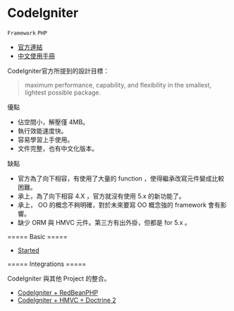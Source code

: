 # CodeIgniter

`Framework` `PHP`

* [官方連結](http://ellislab.com/codeigniter)
* [中文使用手冊](http://www.codeigniter.org.tw/user_guide/)

CodeIgniter官方所提到的設計目標：

> maximum performance, capability, and flexibility in the smallest, lightest possible package.

優點

* 佔空間小，解壓僅 4MB。
* 執行效能速度快。
* 容易學習上手使用。
* 文件完整，也有中文化版本。

缺點

* 官方為了向下相容，有使用了大量的 function ，使得繼承改寫元件變成比較困難。
* 承上，為了向下相容 4.X ，官方就沒有使用 5.x 的新功能了。
* 承上， OO 的概念不夠明確，對於未來要寫 OO 概念強的 framework 會有影響。
* 缺少 ORM 與 HMVC 元件。第三方有出外掛，但都是 for 5.x 。

===== Basic =====

* [Started](started.md)

===== Integrations =====

CodeIgniter 與其他 Project 的整合。

* [CodeIgniter + RedBeanPHP](https://github.com/jenssegers/CodeIgniter-RedBean)
* [CodeIgniter + HMVC + Doctrine 2](https://github.com/MilesChou/codeigniter-hmvc-doctrine)
